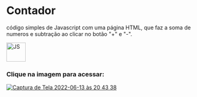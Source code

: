 # Contador
código simples de Javascript com uma página HTML, que faz a soma de numeros e subtração ao clicar no botão "+" e "-".

<div style="display:inline_block" >
  
  <img align="center" alt="JS" src="https://upload.wikimedia.org/wikipedia/commons/3/3b/Javascript_Logo.png" style="height:50px; width:auto" target="_blank">
  
### Clique na imagem para acessar:
  
  [![Captura de Tela 2022-06-13 às 20 43 38](https://user-images.githubusercontent.com/61170444/173465035-ffae9cfb-2d01-4d19-ab9e-c98d35898e27.png)](https://caioassis-dev.github.io/Contador/)
